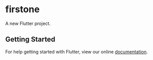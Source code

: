 # firstone

A new Flutter project.

## Getting Started

For help getting started with Flutter, view our online
[documentation](https://flutter.io/).
